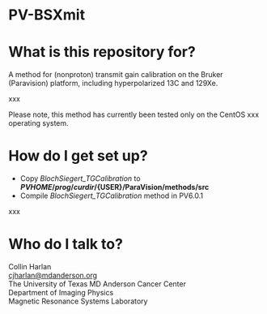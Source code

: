 # PV-BSXmit

# What is this repository for?
A method for (nonproton) transmit gain calibration on the Bruker (Paravision) platform, including hyperpolarized 13C and 129Xe. 

xxx

Please note, this method has currently been tested only on the CentOS xxx operating system.

# How do I get set up?
* Copy *BlochSiegert_TGCalibration* to **${PVHOME}/prog/curdir/${USER}/ParaVision/methods/src**
* Compile *BlochSiegert_TGCalibration* method in PV6.0.1

xxx

# Who do I talk to?
Collin Harlan\
cjharlan@mdanderson.org\
The University of Texas MD Anderson Cancer Center\
Department of Imaging Physics\
Magnetic Resonance Systems Laboratory
